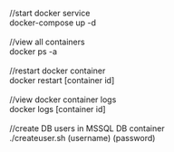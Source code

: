 //start docker service 
<br>
docker-compose up -d
<br>
<br>
//view all containers
<br>
docker ps -a
<br>
<br>
//restart docker container
<br>
docker restart [container id]
<br>
<br>
//view docker container logs
<br>
docker logs [container id]
<br>
<br>
//create DB users in MSSQL DB container
<br>
./createuser.sh (username) (password)
<br>

